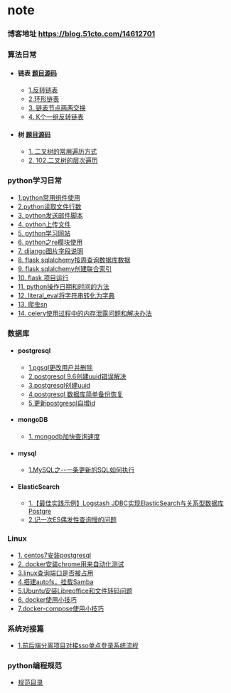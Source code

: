 # note

### 博客地址 https://blog.51cto.com/14612701

### 算法日常
 - #### 链表 [题目源码](https://github.com/xaohuihui/algorithm_study/tree/master/linked)
   * [1.反转链表](算法日常/反转链表.md)
   * [2.环形链表](算法日常/环形链表)
   * [3. 链表节点两两交换](算法日常/链表节点两两交换.md)
   * [4. K个一组反转链表](算法日常/K个一组反转链表.md)
  - #### 树  [题目源码](https://github.com/xaohuihui/algorithm_study/tree/master/tree)
      * [1. 二叉树的常用遍历方式](算法日常/二叉树的遍历方法.md)
      * [2. 102.二叉树的层次遍历](算法日常/二叉树层次遍历.md)

### python学习日常
  * [1.python常用组件使用](python常用组件使用.md)
  * [2.python读取文件行数](python%20读取文件行数.md)
  * [3. python发送邮件脚本](python发送邮件脚本.md)
  * [4. python上传文件](python上传文件.md)
  * [5. python学习网站](python学习网站.md)
  * [6. python之re模块使用](python之re模块使用.md)
  * [7. djiango图片字段说明](django图片字段说明.md)
  * [8. flask sqlalchemy按周查询数据库数据](flask%20sqlalchemy按周查询数据库数据.md)
  * [9. flask sqlalchemy创建联合索引](flask%20sqlalchemy创建联合索引.md)
  * [10. flask 项目运行](flask%20项目运行.md)
  * [11. python操作日期和时间的方法](python操作日期和时间的方法.md)
  * [12. literal_eval将字符串转化为字典](将字符串转化为字典.md)
  * [13. 爬虫sn](爬虫sn.md)
  * [14. celery使用过程中的内存泄露问题和解决办法](celery使用中产生的内存泄露问题.md)

### 数据库
- #### postgresql
  * [1.pgsql更改用户并删除](pgsql更改用户并删除.md)
  * [2.postgresql 9.6创建uuid错误解决](postgresql%209.6创建uuid错误解决.md)
  * [3.postgresql创建uuid](postgresql创建uuid.md)
  * [4.postgresql 数据库简单备份恢复](postgresql%20数据库简单备份恢复.md)
  * [5.更新postgresql自增id](更新postgresql自增id.md)
- #### mongoDB
  * [1. mongodb加快查询速度](mongodb加快查询速度.md)
- #### mysql
  * [1.MySQL之--一条更新的SQL如何执行](MySQL执行SQL日志记录.md)
- #### ElasticSearch
  * [1.【最佳实践示例】Logstash JDBC实现ElasticSearch与关系型数据库Postgre ](pg中数据通过logstash-jdbc同步到ES.md)
  * [2.记一次ES偶发性查询慢的问题](记一次ES偶发性查询慢的问题.md)

### Linux
 * [1. centos7安装postgresql](centos7安装postgresql.md)
 * [2. docker安装chrome用来自动化测试](docker安装chrome用来自动化测试.md)
 * [3.linux查询端口是否被占用](linux查询端口是否被占用.md)
 * [4.搭建autofs，挂载Samba](搭建autofs，挂载Samba.md)
 * [5.Ubuntu安装Libreoffice和文件转码问题](Ubuntu安装Libreoffice和文件转码问题.md)
 * [6. docker使用小技巧](docker使用小技巧.md)
 * [7.docker-compose使用小技巧](docker-compose使用小技巧.md)

### 系统对接篇
  * [1.前后端分离项目对接sso单点登录系统流程](sso前后端分离.md)



### python编程规范

- [规范目录](python编程规范/README.md)

